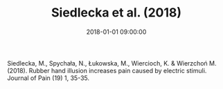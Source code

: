 ﻿---
layout: post
title:  "Siedlecka et al. (2018)"
date:   2018-01-01 09:00:00
link: http://www.jpain.org/article/S1526-5900(17)30685-5/fulltext
categories: article
year: 2018
---

Siedlecka, M., Spychała, N., Łukowska, M., Wiercioch, K. & Wierzchoń M. (2018). Rubber hand illusion increases pain caused by electric stimuli. Journal of Pain (19) 1, 35-35.

